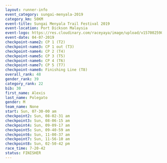 ```yaml
---
layout: runner-info 
event_category: sungai-menyala-2019 
category_km: 50KM 
event-title: Sungai Menyala Trail Festival 2019 
event-location: Port Dickson Malaysia 
event-logo: https://res.cloudinary.com/raceyaya/image/upload/v1570025907/logo/smft_rwzxh1.jpg 
event-date: 04-07-2019 
checkpoint-name2: CP 1 (T2) 
checkpoint-name3: CP 1 out (T3) 
checkpoint-name4: CP 2 (T4) 
checkpoint-name5: CP 3 (T5) 
checkpoint-name6: CP 4 (T6) 
checkpoint-name7: CP 5 (T7) 
checkpoint-name8: Finishing Line (T8) 
overall_rank: 48
gender_rank: 39
category_rank: 22
bib: 30
first_name: Alexis
last_name: Polegato
gender: M
team_name: None
start: Sun, 07-30-00 am
checkpoint2: Sun, 08-02-31 am
checkpoint3: Sun, 08-06-15 am
checkpoint4: Sun, 09-09-17 am
checkpoint5: Sun, 09-40-59 am
checkpoint6: Sun, 11-00-37 am
checkpoint7: Sun, 11-56-10 am
checkpoint8: Sun, 02-50-42 pm
race_time: 7-20-42
status: FINISHER
---
```

